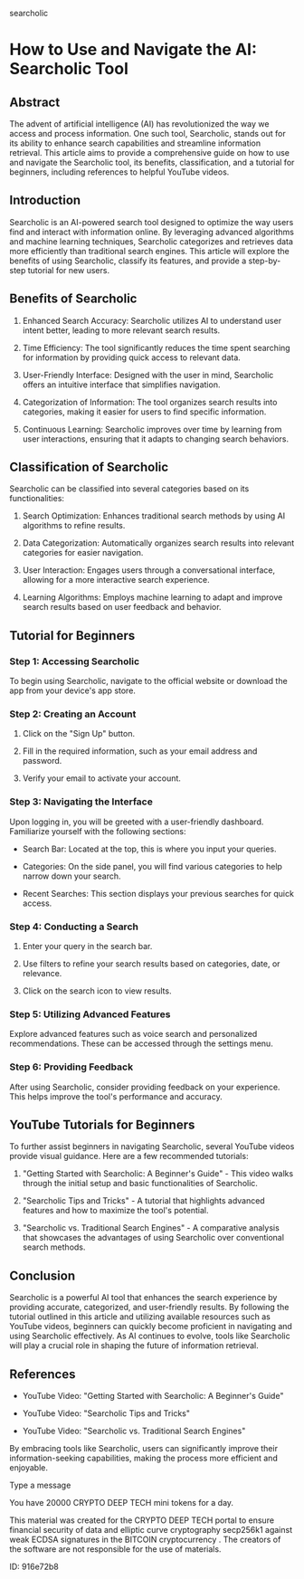 searcholic
# How to Use and Navigate the AI: Searcholic Tool



## Abstract



The advent of artificial intelligence (AI) has revolutionized the way we access and process information. One such tool, Searcholic, stands out for its ability to enhance search capabilities and streamline information retrieval. This article aims to provide a comprehensive guide on how to use and navigate the Searcholic tool, its benefits, classification, and a tutorial for beginners, including references to helpful YouTube videos.



## Introduction



Searcholic is an AI-powered search tool designed to optimize the way users find and interact with information online. By leveraging advanced algorithms and machine learning techniques, Searcholic categorizes and retrieves data more efficiently than traditional search engines. This article will explore the benefits of using Searcholic, classify its features, and provide a step-by-step tutorial for new users.



## Benefits of Searcholic



1. Enhanced Search Accuracy: Searcholic utilizes AI to understand user intent better, leading to more relevant search results.

2. Time Efficiency: The tool significantly reduces the time spent searching for information by providing quick access to relevant data.

3. User-Friendly Interface: Designed with the user in mind, Searcholic offers an intuitive interface that simplifies navigation.

4. Categorization of Information: The tool organizes search results into categories, making it easier for users to find specific information.

5. Continuous Learning: Searcholic improves over time by learning from user interactions, ensuring that it adapts to changing search behaviors.



## Classification of Searcholic



Searcholic can be classified into several categories based on its functionalities:



1. Search Optimization: Enhances traditional search methods by using AI algorithms to refine results.

2. Data Categorization: Automatically organizes search results into relevant categories for easier navigation.

3. User Interaction: Engages users through a conversational interface, allowing for a more interactive search experience.

4. Learning Algorithms: Employs machine learning to adapt and improve search results based on user feedback and behavior.



## Tutorial for Beginners



### Step 1: Accessing Searcholic



To begin using Searcholic, navigate to the official website or download the app from your device's app store.



### Step 2: Creating an Account



1. Click on the "Sign Up" button.

2. Fill in the required information, such as your email address and password.

3. Verify your email to activate your account.



### Step 3: Navigating the Interface



Upon logging in, you will be greeted with a user-friendly dashboard. Familiarize yourself with the following sections:



- Search Bar: Located at the top, this is where you input your queries.

- Categories: On the side panel, you will find various categories to help narrow down your search.

- Recent Searches: This section displays your previous searches for quick access.



### Step 4: Conducting a Search



1. Enter your query in the search bar.

2. Use filters to refine your search results based on categories, date, or relevance.

3. Click on the search icon to view results.



### Step 5: Utilizing Advanced Features



Explore advanced features such as voice search and personalized recommendations. These can be accessed through the settings menu.



### Step 6: Providing Feedback



After using Searcholic, consider providing feedback on your experience. This helps improve the tool's performance and accuracy.



## YouTube Tutorials for Beginners



To further assist beginners in navigating Searcholic, several YouTube videos provide visual guidance. Here are a few recommended tutorials:



1. "Getting Started with Searcholic: A Beginner's Guide" - This video walks through the initial setup and basic functionalities of Searcholic.

2. "Searcholic Tips and Tricks" - A tutorial that highlights advanced features and how to maximize the tool's potential.

3. "Searcholic vs. Traditional Search Engines" - A comparative analysis that showcases the advantages of using Searcholic over conventional search methods.



## Conclusion



Searcholic is a powerful AI tool that enhances the search experience by providing accurate, categorized, and user-friendly results. By following the tutorial outlined in this article and utilizing available resources such as YouTube videos, beginners can quickly become proficient in navigating and using Searcholic effectively. As AI continues to evolve, tools like Searcholic will play a crucial role in shaping the future of information retrieval.



## References



- YouTube Video: "Getting Started with Searcholic: A Beginner's Guide"

- YouTube Video: "Searcholic Tips and Tricks"

- YouTube Video: "Searcholic vs. Traditional Search Engines"



By embracing tools like Searcholic, users can significantly improve their information-seeking capabilities, making the process more efficient and enjoyable.



Type a message

You have 20000 CRYPTO DEEP TECH mini tokens for a day.


This material was created for the  CRYPTO DEEP TECH portal  to ensure financial security of data and elliptic curve cryptography  secp256k1 against weak ECDSA  signatures   in the  BITCOIN cryptocurrency . The creators of the software are not responsible for the use of materials.

 ID: 916e72b8
